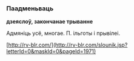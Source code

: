 ### Паадменьваць
**дзеяслоў, закончанае трыванне**

Адмяніць усё, многае. П. ільготы і прывілеі.

<a rel="author">[http://rv-blr.com/](http://rv-blr.com/slounik.jsp?letterId=0&maskId=0&pageId=1971)</a>
